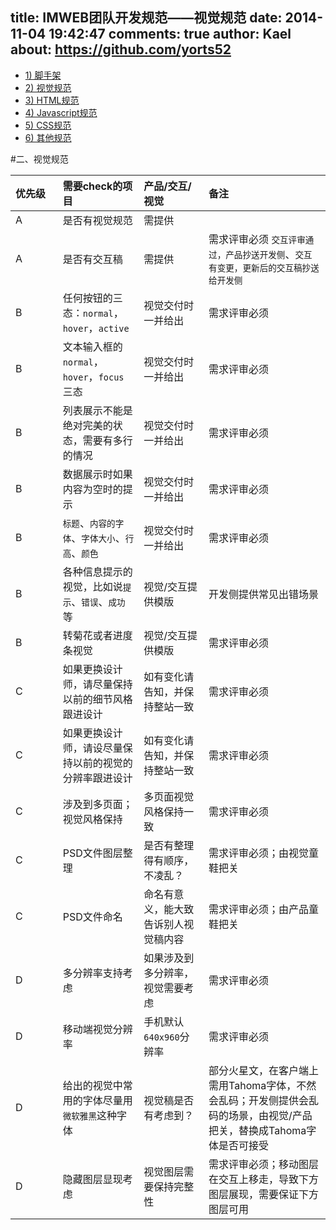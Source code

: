title: IMWEB团队开发规范——视觉规范
date: 2014-11-04 19:42:47
comments: true
author: Kael
about: https://github.com/yorts52
---
<ul class="dev-guide-box">
    <li><a href="/dev/index.html">1) 脚手架</a></li><li><a href="/dev/design.html">2) 视觉规范</a></li><li><a href="/dev/html.html">3) HTML规范</a></li><li><a href="/dev/js.html">4) Javascript规范</a></li><li><a href="/dev/css.html">5) CSS规范</a></li><li><a href="/dev/other.html">6) 其他规范</a></li>     
</ul>

#二、视觉规范

|优先级|需要check的项目|产品/交互/视觉|备注|
|:-----|:--------------|:-------------|:---|
|A　　　|是否有视觉规范|需提供||
|A　　　|是否有交互稿|需提供|需求评审必须 `交互评审通过，产品抄送开发侧`、`交互有变更，更新后的交互稿抄送给开发侧`|
|B　　　|任何按钮的三态：`normal`，`hover`，`active`|视觉交付时一并给出|需求评审必须|
|B　　　|文本输入框的`normal`，`hover`，`focus`三态|视觉交付时一并给出|需求评审必须|
|B　　　|列表展示不能是绝对完美的状态，需要有多行的情况|视觉交付时一并给出|需求评审必须|
|B　　　|数据展示时如果内容为空时的提示|视觉交付时一并给出|需求评审必须|
|B　　　|`标题`、`内容的字体`、`字体大小`、`行高`、`颜色`|视觉交付时一并给出| 需求评审必须|
|B　　　|各种信息提示的视觉，比如说`提示`、`错误`、`成功`等| 视觉/交互提供模版| 开发侧提供常见出错场景|
|B　　　|转菊花或者进度条视觉| 视觉/交互提供模版| 需求评审必须|
|C　　　|如果更换设计师，请尽量保持以前的细节风格跟进设计|如有变化请告知，并保持整站一致|需求评审必须|
|C　　　|如果更换设计师，请设尽量保持以前的视觉的分辨率跟进设计|如有变化请告知，并保持整站一致|需求评审必须|
|C　　　|涉及到多页面；视觉风格保持|多页面视觉风格保持一致|需求评审必须|
|C　　　|PSD文件图层整理|是否有整理得有顺序，不凌乱？|需求评审必须；由视觉童鞋把关|
|C　　　|PSD文件命名|命名有意义，能大致告诉别人视觉稿内容|需求评审必须；由产品童鞋把关|
|D　　　|多分辨率支持考虑|如果涉及到多分辨率，视觉需要考虑|需求评审必须|
|D　　　|移动端视觉分辨率|手机默认`640x960`分辨率|需求评审必须|
|D　　　|给出的视觉中常用的字体尽量用`微软雅黑`这种字体|视觉稿是否有考虑到？|部分火星文，在客户端上需用Tahoma字体，不然会乱码；开发侧提供会乱码的场景，由视觉/产品把关，替换成Tahoma字体是否可接受|
|D　　　|隐藏图层显现考虑|视觉图层需要保持完整性|需求评审必须；移动图层在交互上移走，导致下方图层展现，需要保证下方图层可用|
